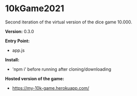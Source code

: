 # 10kGame2021
Second iteration of the virtual version of the dice game 10.000. 

**Version:**
0.3.0

**Entry Point:**
  - app.js
  
**Install:**
  - 'npm i' before running after cloning/downloading 

**Hosted version of the game:**
 - https://my-10k-game.herokuapp.com/
